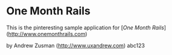 # One Month Rails

This is the pinteresting sample application for
[*One Month Rails*] (http://www.onemonthrails.com)

by Andrew Zusman (http://www.uxandrew.com)
abc123